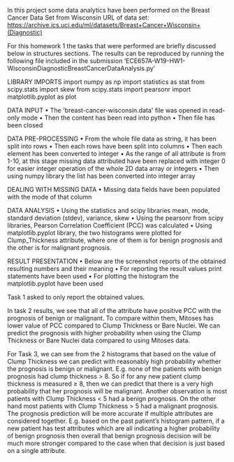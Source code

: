 In this project some data analytics have been performed on the Breast Cancer Data Set from Wisconsin
URL of data set: https://archive.ics.uci.edu/ml/datasets/Breast+Cancer+Wisconsin+(Diagnostic)

For this homework 1 the tasks that were performed are briefly discussed below in structures sections. The results can be reproduced by running the following file included in the submission
‘ECE657A-W19-HW1-WisconsinDiagnosticBreastCancerDataAnalysis.py’
 
LIBRARY IMPORTS
	import numpy as np
	import statistics as stat
	from scipy.stats import skew
	from scipy.stats import pearsonr
	import matplotlib.pyplot as plot
 
DATA INPUT
•	The 'breast-cancer-wisconsin.data' file was opened in read-only mode
•	Then the content has been read into python 
•	Then file has been closed

DATA PRE-PROCESSING
•	From the whole file data as string, it has been split into rows 
•	Then each rows have been split into columns
•	Then each element has been converted to integer
•	As the range of all attribute is from 1-10, at this stage missing data attributed have been replaced with integer 0 for easier integer operation of the whole 2D data array or integers
•	Then using numpy library the list has been converted into integer array

DEALING WITH MISSING DATA
•	Missing data fields have been populated with the mode of that column

DATA ANALYSIS
•	Using the statistics and scipy libraries  mean, mode, standard deviation (stdev), variance, skew 
•	Using the pearsonr from scipy libraries, Pearson Correlation Coefficient (PCC) was calculated
•	Using matplotlib.pyplot library, the two histograms were plotted for Clump_Thickness attribute, where one of them is for benign prognosis and the other is for malignant prognosis. 

RESULT PRESENTATION
•	Below are the screenshot reports of the obtained resulting numbers and their meaning
•	For reporting the result values print statements have been used
•	For plotting the histogram the matplotlib.pyplot have been used

 
Task 1 asked to only report the obtained values. 

In task 2 results, we see that all of the attribute have positive PCC with the prognosis of benign or malignant. To compare within them, Mitoses has lower value of PCC compared to Clump Thickness or Bare Nuclei. We can predict the prognosis with higher probability when using the Clump Thickness or Bare Nuclei data compared to using Mitoses data. 
  
For Task 3, we can see from the 2 histograms that based on the value of Clump Thickness we can predict with reasonably high probability whether the prognosis is benign or malignant. E.g. none of the patients with benign prognosis had clump thickness > 8. So if for any new patient clump thickness is measured ≥ 8, then we can predict that there is a very high probability that her prognosis will be malignant. 
Another observation is most patients with Clump Thickness < 5 had a benign prognosis. On the other hand most patients with Clump Thickness > 5 had a malignant prognosis.
The prognosis prediction will be more accurate if multiple attributes are considered together. E.g. based on the past patient’s histogram pattern, if a new patient has test attributes which are all indicating a higher probability of benign prognosis then overall that benign prognosis decision will be much more stronger compared to the case when that decision is just based on a single attribute. 
